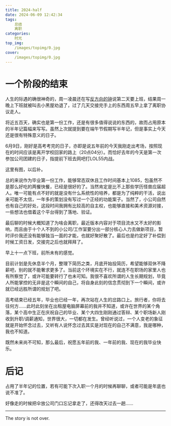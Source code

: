 ```yaml
---
title: 2024-half
date: 2024-06-09 12:42:34
tags:
	总结
	离职
categories:
	时光
top_img:
    /images/topimg/0.jpg
cover:
    /images/topimg/0.jpg
---
```


# 一个阶段的结束

人生的际遇的确很神奇的，周一凌晨还在写[反方向的钟](https://blockedbyrain.github.io/2024/06/02/time/the-opposite-direction/)说第二天要上班，结果周一晚上下班就被叫去小黑屋劝退了，过了几天交接完手上的东西周五早上拿了离职协议走人。

将近五百天，确实也是第一份工作，还是有很多值得说说的东西的，故而占用原本的半年记篇幅来写写。虽然上次就提到要在端午节假期写半年记，但是事实上今天还是很有特殊意义的日子。

6月9日，刚好是高考考完的日子，亦即是说五年前的今天我刚走出考场，按照现在的时间应该是离开学校回家的路上（20点04分）。而恰好去年的今天是第一次参加公司团建的日子，指提前下班去网吧打LOL55内战。

这里有图，以后补。

总的来说作为毕业第一份工作，能够常态双休且工作时间基本上1085，包虽然不是那么好吃的两餐快餐，已经是很好的了。当然肯定是比不上那些学历怪兽应届超人。唯一可能有点不好的就是没有什么系统性的培养，都是为了纯粹的干活，说出来可能不太信，一年多的策划没有写过一个正经的功能案子。当然了，小公司自然也有自己的好处，这段时间我拥有比较高的自主权，也能够直接和美术资源对接，一些想法也借着这个平台得到了落地、验证。

最后聊的时候大概知道了为啥会离职，最近版本内容对于项目流水又不太好的影响，而且由于十个人不到的小公司/工作室要分出一部分核心人力去做新项目，暂时评价我还没有能够独当一面的才能，也就好聚好散了。最后也是约定好了补偿到时候工资日发，交接完之后也就拜拜了。

早上十一点下班，前所未有的感觉。

目前计划是先休息半个月，整理下简历之类，月底开始投简历，希望能够双休不降薪吧，别的就不能奢求更多了。当前这个环境实在不行，就连不在职场的家里人也有所察觉了，或许可能要转行了也未可知。我很不喜欢所谓的人生长期规划，毕竟人所能掌控的无非是这个瞬间的自己，将自身此刻的信念贯彻到下一个瞬间，或许就已经远胜所谓的规划了吧。

高考结束已经五年，毕业也已经一年，再次站在人生的岔路口上。旅行者，你将去往何方……此时此刻坐在出租屋电脑屏幕前的我并不知道，或许在世界的某个角落，某个高中生正在庆祝自己的毕业、某个大四生刚刚通过答辩、某个职场新人刚收到升职/调薪通知，世界很大，一切都在发生。曾经听说过，一个人变老的象征就是开始怀念过去，又听有人说怀念过去其实是对现在的自己不满意，我是哪种，我也不知道。

既然未来尚不可知，那么最后，祝愿五年前的我、一年前的我、现在的我毕业快乐。





# 后记

占用了半年记的位置，若有可能下次入职一个月的时候再聊聊，或者可能是年底也说不准了。

好像走的时候把伞放公司门口忘记拿走了，还得改天过去一趟……





<!-- more -->

---

The story is not over.

